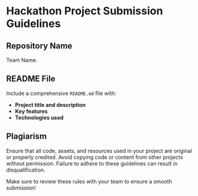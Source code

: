 # Hackathon Project Submission Guidelines

## Repository Name
Team Name.

## README File
Include a comprehensive `README.md` file with:
- **Project title and description**
- **Key features**
- **Technologies used**

## Plagiarism
Ensure that all code, assets, and resources used in your project are original or properly credited. Avoid copying code or content from other projects without permission. Failure to adhere to these guidelines can result in disqualification.

Make sure to review these rules with your team to ensure a smooth submission!
